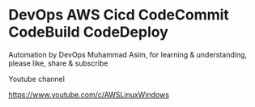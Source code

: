 # DevOps AWS Cicd CodeCommit CodeBuild CodeDeploy

Automation by DevOps Muhammad Asim, for learning & understanding, please like, share & subscribe

Youtube channel 

https://www.youtube.com/c/AWSLinuxWindows

